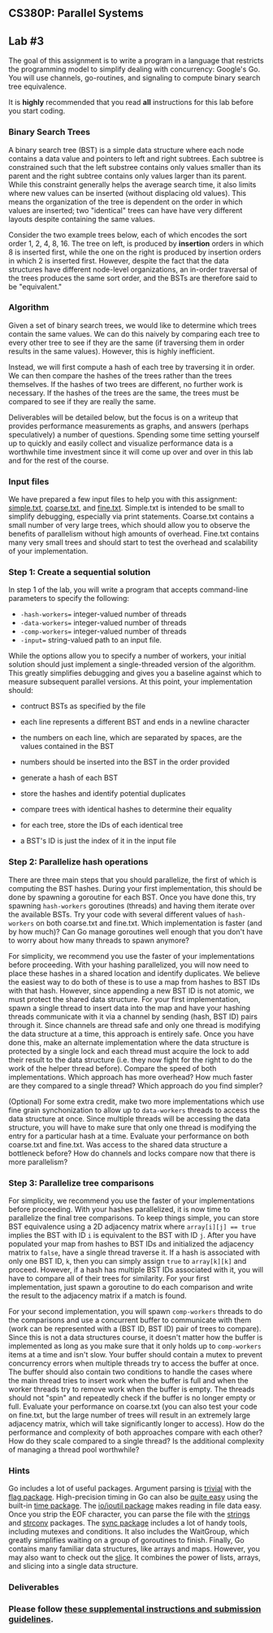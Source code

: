 CS380P: Parallel Systems
------------------------

Lab #3
------

The goal of this assignment is to write a program in a language that restricts the programming model to simplify dealing with concurrency: Google's Go. You will use channels, go-routines, and signaling to compute binary search tree equivalence.

It is **highly** recommended that you read **all** instructions for this lab before you start coding.

### Binary Search Trees

A binary search tree (BST) is a simple data structure where each node contains a data value and pointers to left and right subtrees. Each subtree is constrained such that the left substree contains only values smaller than its parent and the right subtree contains only values larger than its parent. While this constraint generally helps the average search time, it also limits where new values can be inserted (without displacing old values). This means the organization of the tree is dependent on the order in which values are inserted; two "identical" trees can have have very different layouts despite containing the same values.

Consider the two example trees below, each of which encodes the sort order 1, 2, 4, 8, 16. The tree on left, is produced by **insertion** orders in which 8 is inserted first, while the one on the right is produced by insertion orders in which 2 is inserted first. However, despite the fact that the data structures have different node-level organizations, an in-order traversal of the trees produces the same sort order, and the BSTs are therefore said to be "equivalent."

### Algorithm

Given a set of binary search trees, we would like to determine which trees contain the same values. We can do this naively by comparing each tree to every other tree to see if they are the same (if traversing them in order results in the same values). However, this is highly inefficient.

Instead, we will first compute a hash of each tree by traversing it in order. We can then compare the hashes of the trees rather than the trees themselves. If the hashes of two trees are different, no further work is necessary. If the hashes of the trees are the same, the trees must be compared to see if they are really the same.

Deliverables will be detailed below, but the focus is on a writeup that provides performance measurements as graphs, and answers (perhaps speculatively) a number of questions. Spending some time setting yourself up to quickly and easily collect and visualize performance data is a worthwhile time investment since it will come up over and over in this lab and for the rest of the course.

### Input files

We have prepared a few input files to help you with this assignment: [simple.txt](https://cs.utexas.edu/~rossbach/cs380p/lab/go-sample-inputs/simple.txt), [coarse.txt](https://cs.utexas.edu/~rossbach/cs380p/lab/go-sample-inputs/coarse.txt), and [fine.txt](https://cs.utexas.edu/~rossbach/cs380p/lab/go-sample-inputs/fine.txt). Simple.txt is intended to be small to simplify debugging, especially via print statements. Coarse.txt contains a small number of very large trees, which should allow you to observe the benefits of parallelism without high amounts of overhead. Fine.txt contains many very small trees and should start to test the overhead and scalability of your implementation.

### Step 1: Create a sequential solution

In step 1 of the lab, you will write a program that accepts command-line parameters to specify the following:

*   `-hash-workers=` integer-valued number of threads
*   `-data-workers=` integer-valued number of threads
*   `-comp-workers=` integer-valued number of threads
*   `-input=` string-valued path to an input file.

While the options allow you to specify a number of workers, your initial solution should just implement a single-threaded version of the algorithm. This greatly simplifies debugging and gives you a baseline against which to measure subsequent parallel versions. At this point, your implementation should:

*   contruct BSTs as specified by the file

*   each line represents a different BST and ends in a newline character
*   the numbers on each line, which are separated by spaces, are the values contained in the BST
*   numbers should be inserted into the BST in the order provided

*   generate a hash of each BST
*   store the hashes and identify potential duplicates
*   compare trees with identical hashes to determine their equality
*   for each tree, store the IDs of each identical tree

*   a BST's ID is just the index of it in the input file

### Step 2: Parallelize hash operations

There are three main steps that you should parallelize, the first of which is computing the BST hashes. During your first implementation, this should be done by spawning a goroutine for each BST. Once you have done this, try spawning `hash-workers` goroutines (threads) and having them iterate over the available BSTs. Try your code with several different values of `hash-workers` on both coarse.txt and fine.txt. Which implementation is faster (and by how much)? Can Go manage goroutines well enough that you don't have to worry about how many threads to spawn anymore?

For simplicity, we recommend you use the faster of your implementations before proceeding. With your hashing parallelized, you will now need to place these hashes in a shared location and identify duplicates. We believe the easiest way to do both of these is to use a map from hashes to BST IDs with that hash. However, since appending a new BST ID is not atomic, we must protect the shared data structure. For your first implementation, spawn a single thread to insert data into the map and have your hashing threads communicate with it via a channel by sending (hash, BST ID) pairs through it. Since channels are thread safe and only one thread is modifying the data structure at a time, this approach is entirely safe. Once you have done this, make an alternate implementation where the data structure is protected by a single lock and each thread must acquire the lock to add their result to the data structure (i.e. they now fight for the right to do the work of the helper thread before). Compare the speed of both implementations. Which approach has more overhead? How much faster are they compared to a single thread? Which approach do you find simpler?

(Optional) For some extra credit, make two more implementations which use fine grain synchonization to allow up to `data-workers` threads to access the data structure at once. Since multiple threads will be accessing the data structure, you will have to make sure that only one thread is modifying the entry for a particular hash at a time. Evaluate your performance on both coarse.txt and fine.txt. Was access to the shared data structure a bottleneck before? How do channels and locks compare now that there is more parallelism?

### Step 3: Parallelize tree comparisons

For simplicity, we recommend you use the faster of your implementations before proceeding. With your hashes parallelized, it is now time to parallelize the final tree comparisons. To keep things simple, you can store BST equivalence using a 2D adjacency matrix where `array[i][j] == true` implies the BST with ID `i` is equivalent to the BST with ID `j`. After you have populated your map from hashes to BST IDs and initialized the adjacency matrix to `false`, have a single thread traverse it. If a hash is associated with only one BST ID, `k`, then you can simply assign `true` to `array[k][k]` and proceed. However, if a hash has multiple BST IDs associated with it, you will have to compare all of their trees for similarity. For your first implementation, just spawn a goroutine to do each comparison and write the result to the adjacency matrix if a match is found.

For your second implementation, you will spawn `comp-workers` threads to do the comparisons and use a concurrent buffer to communicate with them (work can be represented with a (BST ID, BST ID) pair of trees to compare). Since this is not a data structures course, it doesn't matter how the buffer is implemented as long as you make sure that it only holds up to `comp-workers` items at a time and isn't slow. Your buffer should contain a mutex to prevent concurrency errors when multiple threads try to access the buffer at once. The buffer should also contain two conditions to handle the cases where the main thread tries to insert work when the buffer is full and when the worker threads try to remove work when the buffer is empty. The threads should not "spin" and repeatedly check if the buffer is no longer empty or full. Evaluate your performance on coarse.txt (you can also test your code on fine.txt, but the large number of trees will result in an extremely large adjacency matrix, which will take significantly longer to access). How do the performance and complexity of both approaches compare with each other? How do they scale compared to a single thread? Is the additional complexity of managing a thread pool worthwhile?

### Hints

Go includes a lot of useful packages. Argument parsing is [trivial](https://gobyexample.com/command-line-flags) with the [flag package](https://golang.org/pkg/flag/). High-precision timing in Go can also be [quite easy](https://coderwall.com/p/cp5fya/measuring-execution-time-in-go) using the built-in [time package](https://golang.org/pkg/time/). The [io/ioutil package](https://golang.org/pkg/io/ioutil/) makes reading in file data easy. Once you strip the EOF character, you can parse the file with the [strings](https://golang.org/pkg/strings/) and [strconv](https://golang.org/pkg/strconv/) packages. The [sync package](https://golang.org/pkg/sync/) includes a lot of handy tools, including mutexes and conditions. It also includes the WaitGroup, which greatly simplifies waiting on a group of goroutines to finish. Finally, Go contains many familiar data structures, like arrays and maps. However, you may also want to check out the [slice](https://gobyexample.com/slices). It combines the power of lists, arrays, and slicing into a single data structure.

### Deliverables

### Please follow [these supplemental instructions and submission guidelines](https://cs.utexas.edu/~rossbach/cs380p/lab/go-submission-cs380p.html).
